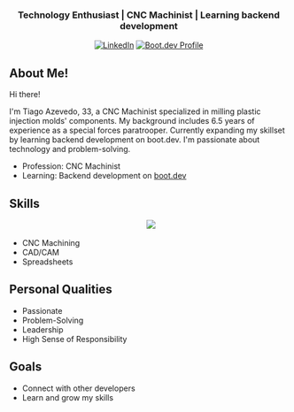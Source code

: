 <h3 align="center">Technology Enthusiast | CNC Machinist | Learning backend development</h3>
<div align="center">
<a href="https://www.linkedin.com/in/tiago-azevedo-9435932a4/"><img src="https://img.shields.io/badge/LinkedIn-Connect-blue?style=flat-square&logo=linkedin" alt="LinkedIn"></a>
<a href="https://www.boot.dev/u/tiagoasazevedo"><img src="https://img.shields.io/badge/Boot.dev-Profile-blue?style=flat-square" alt="Boot.dev Profile"></a>
</div>

## About Me! ##
Hi there!

I'm Tiago Azevedo, 33, a CNC Machinist specialized in milling plastic injection molds' components. My background includes 6.5 years of experience as a special forces paratrooper. Currently expanding my skillset by learning backend development on boot.dev. I'm passionate about technology and problem-solving.

* Profession: CNC Machinist
* Learning: Backend development on [boot.dev](https://www.boot.dev/u/tiagoasazevedo)

## Skills ##
<p align="center">
  <img src="https://skillicons.dev/icons?i=python,git,github,linux,vscode&perline=10">
</p>

* CNC Machining
* CAD/CAM
* Spreadsheets

## Personal Qualities ##
* Passionate
* Problem-Solving
* Leadership
* High Sense of Responsibility

## Goals ##
* Connect with other developers
* Learn and grow my skills
